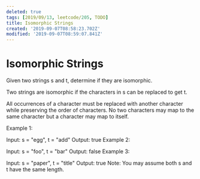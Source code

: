 ```yaml
---
deleted: true
tags: [2019/09/13, leetcode/205, TODO]
title: Isomorphic Strings
created: '2019-09-07T08:58:23.702Z'
modified: '2019-09-07T08:59:07.841Z'
---
```


# Isomorphic Strings

Given two strings s and t, determine if they are isomorphic.

Two strings are isomorphic if the characters in s can be replaced to get t.

All occurrences of a character must be replaced with another character while preserving the order of characters. No two characters may map to the same character but a character may map to itself.

Example 1:

Input: s = "egg", t = "add"
Output: true
Example 2:

Input: s = "foo", t = "bar"
Output: false
Example 3:

Input: s = "paper", t = "title"
Output: true
Note:
You may assume both s and t have the same length.
